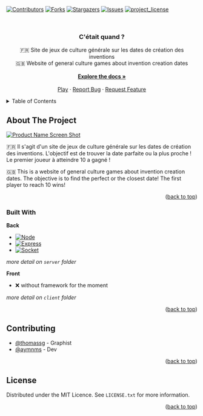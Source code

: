 <!-- Improved compatibility of back to top link: See: https://github.com/othneildrew/Best-README-Template/pull/73 -->
<a id="readme-top"></a>
<!--
*** Thanks for checking out the Best-README-Template. If you have a suggestion
*** that would make this better, please fork the repo and create a pull request
*** or simply open an issue with the tag "enhancement".
*** Don't forget to give the project a star!
*** Thanks again! Now go create something AMAZING! :D
-->



<!-- PROJECT SHIELDS -->
<!--
*** I'm using markdown "reference style" links for readability.
*** Reference links are enclosed in brackets [ ] instead of parentheses ( ).
*** See the bottom of this document for the declaration of the reference variables
*** for contributors-url, forks-url, etc. This is an optional, concise syntax you may use.
*** https://www.markdownguide.org/basic-syntax/#reference-style-links
-->
[![Contributors][contributors-shield]][contributors-url]
[![Forks][forks-shield]][forks-url]
[![Stargazers][stars-shield]][stars-url]
[![Issues][issues-shield]][issues-url]
[![project_license][license-shield]][license-url]



<!-- PROJECT LOGO -->
<br />
<div align="center">
  <a href="https://github.com/aymnms/c-etait-quand">
    <!-- <img src="images/logo.png" alt="Logo" width="80" height="80"> -->
  </a>

<h3 align="center">C'était quand ?</h3>

  <p align="center">
    🇫🇷 Site de jeux de culture générale sur les dates de création des inventions<br />
    🇬🇧 Website of general culture games about invention creation dates
    <br />
    <br />
    <a href="https://github.com/aymnms/c-etait-quand"><strong>Explore the docs »</strong></a>
    <br />
    <br />
    <a href="https://github.com/aymnms/c-etait-quand">Play</a>
    &middot;
    <a href="https://github.com/aymnms/c-etait-quand/issues/new?labels=bug&template=bug-report---.md">Report Bug</a>
    &middot;
    <a href="https://github.com/aymnms/c-etait-quand/issues/new?labels=enhancement&template=feature-request---.md">Request Feature</a>
  </p>
</div>



<!-- TABLE OF CONTENTS -->
<details>
  <summary>Table of Contents</summary>
  <ol>
    <li>
      <a href="#about-the-project">About The Project</a>
      <ul>
        <li><a href="#built-with">Built With</a></li>
      </ul>
    </li>
    <li>
      <a href="#getting-started">Getting Started</a>
      <ul>
        <li><a href="#prerequisites">Prerequisites</a></li>
        <li><a href="#installation">Installation</a></li>
      </ul>
    </li>
    <li><a href="#usage">Usage</a></li>
    <li><a href="#roadmap">Roadmap</a></li>
    <li><a href="#contributing">Contributing</a></li>
    <li><a href="#license">License</a></li>
    <li><a href="#contact">Contact</a></li>
    <li><a href="#acknowledgments">Acknowledgments</a></li>
  </ol>
</details>



<!-- ABOUT THE PROJECT -->
## About The Project

[![Product Name Screen Shot][product-screenshot]](https://example.com)

🇫🇷 Il s'agit d'un site de jeux de culture générale sur les dates de création des inventions. L'objectif est de trouver la date parfaite ou la plus proche ! Le premier joueur à atteindre 10 a gagné !

🇬🇧 This is a website of general culture games about invention creation dates. The objective is to find the perfect or the closest date! The first player to reach 10 wins!

<p align="right">(<a href="#readme-top">back to top</a>)</p>



### Built With

**Back**

* [![Node][Node.js]][Node-url]
* [![Express][Express.js]][Express-url]
* [![Socket][Socket.io]][Socket-url]

*more detail on `server` folder*

**Front**
- ❌ without framework for the moment

*more detail on `client` folder*

<p align="right">(<a href="#readme-top">back to top</a>)</p>

<!-- CONTRIBUTING -->
## Contributing

- [@thomassg](https://www.artstation.com/thomassg) - Graphist
- [@aymnms](https://github.com/aymnms) - Dev

<p align="right">(<a href="#readme-top">back to top</a>)</p>



<!-- LICENSE -->
## License

Distributed under the MIT Licence. See `LICENSE.txt` for more information.

<p align="right">(<a href="#readme-top">back to top</a>)</p>



<!-- MARKDOWN LINKS & IMAGES -->
<!-- https://www.markdownguide.org/basic-syntax/#reference-style-links -->
[contributors-shield]: https://img.shields.io/github/contributors/aymnms/c-etait-quand.svg?style=for-the-badge
[contributors-url]: https://github.com/aymnms/c-etait-quand/graphs/contributors
[forks-shield]: https://img.shields.io/github/forks/aymnms/c-etait-quand.svg?style=for-the-badge
[forks-url]: https://github.com/aymnms/c-etait-quand/network/members
[stars-shield]: https://img.shields.io/github/stars/aymnms/c-etait-quand.svg?style=for-the-badge
[stars-url]: https://github.com/aymnms/c-etait-quand/stargazers
[issues-shield]: https://img.shields.io/github/issues/aymnms/c-etait-quand.svg?style=for-the-badge
[issues-url]: https://github.com/aymnms/c-etait-quand/issues
[license-shield]: https://img.shields.io/badge/License-MIT-yellow.svg?style=for-the-badge
[license-url]: https://github.com/aymnms/c-etait-quand/blob/master/LICENSE.txt
[linkedin-shield]: https://img.shields.io/badge/-LinkedIn-black.svg?style=for-the-badge&logo=linkedin&colorB=555
[linkedin-url]: https://linkedin.com/in/linkedin_username
[product-screenshot]: images/screenshot.png
[Node.js]: https://img.shields.io/badge/node.js-339933?style=for-the-badge&logo=Node.js&logoColor=white
[Node-url]: https://nodejs.org/
[Express.js]: https://img.shields.io/badge/express.js-000000?style=for-the-badge&logo=express&logoColor=white
[Express-url]: https://expressjs.com/
[Socket.io]: https://img.shields.io/badge/Socket%20io-%23010101?style=for-the-badge&logo=socketdotio&logoColor=white&labelColor=black
[Socket-url]: https://socket.io/